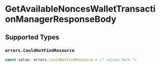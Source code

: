 # GetAvailableNoncesWalletTransactionManagerResponseBody


## Supported Types

### `errors.CouldNotFindResource`

```typescript
const value: errors.CouldNotFindResource = /* values here */
```

